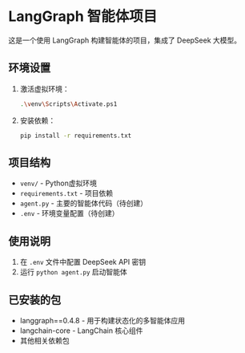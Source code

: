 # LangGraph 智能体项目

这是一个使用 LangGraph 构建智能体的项目，集成了 DeepSeek 大模型。

## 环境设置

1. 激活虚拟环境：
   ```bash
   .\venv\Scripts\Activate.ps1
   ```

2. 安装依赖：
   ```bash
   pip install -r requirements.txt
   ```

## 项目结构

- `venv/` - Python虚拟环境
- `requirements.txt` - 项目依赖
- `agent.py` - 主要的智能体代码（待创建）
- `.env` - 环境变量配置（待创建）

## 使用说明

1. 在 `.env` 文件中配置 DeepSeek API 密钥
2. 运行 `python agent.py` 启动智能体

## 已安装的包

- langgraph==0.4.8 - 用于构建状态化的多智能体应用
- langchain-core - LangChain 核心组件
- 其他相关依赖包